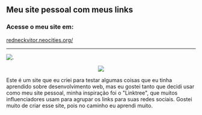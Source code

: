 ## Meu site pessoal com meus links
### Acesse o meu site em:
[redneckvitor.neocities.org/](https://redneckvitor.neocities.org/)
<hr>

![.](https://i.postimg.cc/D0SPJ9Jh/Screenshot-2023-02-01-at-20-09-52-Jo-o-V-tor-Rodrigues.png)
<p align="center">
  <img src="https://i.postimg.cc/NfB29h3w/Captura-de-tela-2023-02-01-20-10-26.png" />
</p>
 Este é um site que eu criei para testar algumas coisas que eu tinha aprendido sobre desenvolvimento web,
 mas eu gostei tanto que decidi usar como meu site pessoal, minha inspiração foi o "Linktree", que muitos influenciadores
 usam para agrupar os links para suas redes sociais.
 Gostei muito de criar esse site, pois no caminho eu aprendi muito.

